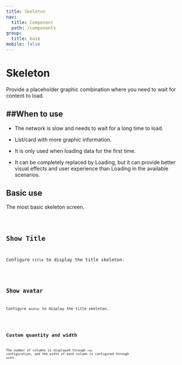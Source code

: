 ```yaml
---
title: Skeleton
nav:
  title: Component
  path: /components
group:
  title: base
mobile: false
---
```


# Skeleton

Provide a placeholder graphic combination where you need to wait for content to load.

## ##When to use

- The network is slow and needs to wait for a long time to load.

- List/card with more graphic information.

- It is only used when loading data for the first time.

- It can be completely replaced by Loading, but it can provide better visual effects and user experience than Loading in the available scenarios.

## Basic use

The most basic skeleton screen.

<code src="./demos/index1.tsx" />

## Show Title

Configure `title` to display the title skeleton.

<code src="./demos/index2.tsx" />

## Show avatar

Configure `avatar` to display the title skeleton.

<code src="./demos/index3.tsx" />

## Custom quantity and width

The number of columns is displayed through `row` configuration, and the width of each column is configured through `width`.

<code src="./demos/index4.tsx" />

<API ></API>
